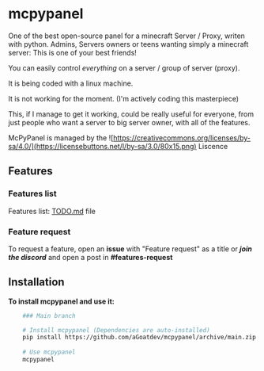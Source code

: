 # mcpypanel
One of the best open-source panel for a minecraft Server / Proxy, writen with python.
Admins, Servers owners or teens wanting simply a minecraft server: This is one of your best friends!

You can easily control *everything* on a server / group of server (proxy).

It is being coded with a linux machine.

It is not working for the moment. (I'm actively coding this masterpiece)

This, if I manage to get it working, could be really useful for everyone, from just people who want a server to big server owner, with all of the features. 

McPyPanel is managed by the ![https://creativecommons.org/licenses/by-sa/4.0/](https://licensebuttons.net/l/by-sa/3.0/80x15.png)
Liscence


## Features

### Features list
Features list: [TODO.md](TODO.md) file
### Feature request
To request a feature, open an **issue** with "Feature request" as a title
or ***join the discord*** and open a post in **#features-request**



## Installation

**To install mcpypanel and use it:**

```bash
    ### Main branch

    # Install mcpypanel (Dependencies are auto-installed)
    pip install https://github.com/aGoatdev/mcpypanel/archive/main.zip
    
    # Use mcpypanel
    mcpypanel
    
```
    
